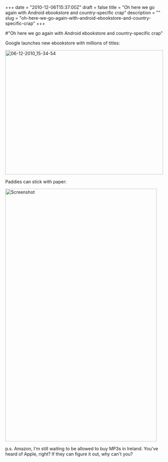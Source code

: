 +++
date = "2010-12-06T15:37:00Z"
draft = false
title = "Oh here we go again with Android ebookstore and country-specific crap"
description = ""
slug = "oh-here-we-go-again-with-android-ebookstore-and-country-specific-crap"
+++

#"Oh here we go again with Android ebookstore and country-specific crap"


 <p>Google launches new ebookstore with millions of titles:</p>
<p><div class='p_embed p_image_embed'>
<a href="http://getfile7.posterous.com/getfile/files.posterous.com/temp-2010-12-06/FvIICzIqaatugpqmjbEzohrBhkgdzAkkgBjDgneCyoGuDnxxFwthgftmwphd/06-12-2010_15-34-54.png.scaled1000.png"><img alt="06-12-2010_15-34-54" height="394" src="http://getfile2.posterous.com/getfile/files.posterous.com/temp-2010-12-06/FvIICzIqaatugpqmjbEzohrBhkgdzAkkgBjDgneCyoGuDnxxFwthgftmwphd/06-12-2010_15-34-54.png.scaled500.png" width="500" /></a>
</div>
</p>
<p>Paddies can stick with paper:</p>
<p><div class='p_embed p_image_embed'>
<img alt="Screenshot" height="800" src="http://getfile2.posterous.com/getfile/files.posterous.com/temp-2010-12-06/hCsuhtiylrtlnAbEmpkGdIyxaqvqDflhcIesFsAumcusvGyqiDqjruwFwpJw/ScreenShot.png.scaled500.png" width="480" />
</div>
</p>
<p>p.s. Amazon, I'm still waiting to be allowed to buy MP3s in Ireland. You've heard of Apple, right? If they can figure it out, why can't you?</p>
 